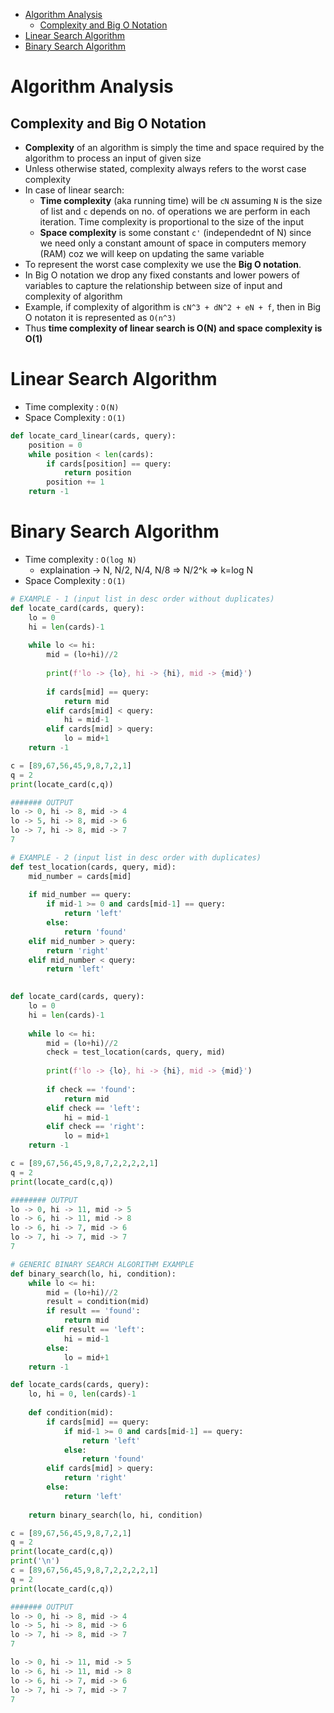 - [Algorithm Analysis](#algorithm-analysis)
  - [Complexity and Big O Notation](#complexity-and-big-o-notation)
- [Linear Search Algorithm](#linear-search-algorithm)
- [Binary Search Algorithm](#binary-search-algorithm)


# Algorithm Analysis

## Complexity and Big O Notation
- **Complexity** of an algorithm is simply the time and space required by the algorithm to process an input of given size
- Unless otherwise stated, complexity always refers to the worst case complexity
- In case of linear search:
    - **Time complexity** (aka running time) will be `cN` assuming `N` is the size of list and `c` depends on no. of operations we are perform in each iteration. Time complexity is proportional to the size of the input
    - **Space complexity** is some constant `c'` (independednt of N) since we need only a constant amount of space in computers memory (RAM) coz we will keep on updating the same variable
- To represent the worst case complexity we use the **Big O notation**.
- In Big O notation we drop any fixed constants and lower powers of variables to capture the relationship between size of input and complexity of algorithm
- Example, if complexity of algorithm is `cN^3 + dN^2 + eN + f`, then in Big O notaton it is represented as `O(n^3)`
- Thus **time complexity of linear search is O(N) and space complexity is O(1)**

# Linear Search Algorithm
- Time complexity : `O(N)`
- Space Complexity : `O(1)`
```python
def locate_card_linear(cards, query):
    position = 0
    while position < len(cards):
        if cards[position] == query:
            return position
        position += 1
    return -1
```

# Binary Search Algorithm
- Time complexity : `O(log N)`
    - explaination -> N, N/2, N/4, N/8 => N/2^k => k=log N
- Space Complexity : `O(1)`

```python
# EXAMPLE - 1 (input list in desc order without duplicates)
def locate_card(cards, query):
    lo = 0
    hi = len(cards)-1
    
    while lo <= hi:
        mid = (lo+hi)//2
        
        print(f'lo -> {lo}, hi -> {hi}, mid -> {mid}')
        
        if cards[mid] == query:
            return mid
        elif cards[mid] < query:
            hi = mid-1
        elif cards[mid] > query:
            lo = mid+1
    return -1

c = [89,67,56,45,9,8,7,2,1]
q = 2
print(locate_card(c,q))

####### OUTPUT
lo -> 0, hi -> 8, mid -> 4
lo -> 5, hi -> 8, mid -> 6
lo -> 7, hi -> 8, mid -> 7
7
```

```python
# EXAMPLE - 2 (input list in desc order with duplicates)
def test_location(cards, query, mid):
    mid_number = cards[mid]
    
    if mid_number == query:
        if mid-1 >= 0 and cards[mid-1] == query:
            return 'left'
        else:
            return 'found'
    elif mid_number > query:
        return 'right'
    elif mid_number < query:
        return 'left'
        

def locate_card(cards, query):
    lo = 0
    hi = len(cards)-1
    
    while lo <= hi:
        mid = (lo+hi)//2
        check = test_location(cards, query, mid)
        
        print(f'lo -> {lo}, hi -> {hi}, mid -> {mid}')
        
        if check == 'found':
            return mid
        elif check == 'left':
            hi = mid-1
        elif check == 'right':
            lo = mid+1
    return -1

c = [89,67,56,45,9,8,7,2,2,2,2,1]
q = 2
print(locate_card(c,q))

######## OUTPUT
lo -> 0, hi -> 11, mid -> 5
lo -> 6, hi -> 11, mid -> 8
lo -> 6, hi -> 7, mid -> 6
lo -> 7, hi -> 7, mid -> 7
7
```

```python
# GENERIC BINARY SEARCH ALGORITHM EXAMPLE
def binary_search(lo, hi, condition):
    while lo <= hi:
        mid = (lo+hi)//2
        result = condition(mid)
        if result == 'found':
            return mid
        elif result == 'left':
            hi = mid-1
        else:
            lo = mid+1
    return -1

def locate_cards(cards, query):
    lo, hi = 0, len(cards)-1
    
    def condition(mid):
        if cards[mid] == query:
            if mid-1 >= 0 and cards[mid-1] == query:
                return 'left'
            else:
                return 'found'
        elif cards[mid] > query:
            return 'right'
        else:
            return 'left'
    
    return binary_search(lo, hi, condition)

c = [89,67,56,45,9,8,7,2,1]
q = 2
print(locate_card(c,q))
print('\n')
c = [89,67,56,45,9,8,7,2,2,2,2,1]
q = 2
print(locate_card(c,q))

####### OUTPUT
lo -> 0, hi -> 8, mid -> 4
lo -> 5, hi -> 8, mid -> 6
lo -> 7, hi -> 8, mid -> 7
7

lo -> 0, hi -> 11, mid -> 5
lo -> 6, hi -> 11, mid -> 8
lo -> 6, hi -> 7, mid -> 6
lo -> 7, hi -> 7, mid -> 7
7
```